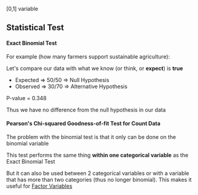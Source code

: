 ---
---

\[0,1] variable

## Statistical Test

#### Exact Binomial Test

For example (how many farmers support sustainable agriculture):

Let's compare our data with what we know (or think, or **expect**) is **true**

* Expected => 50/50 => Null Hypothesis
* Observed => 30/70 => Alternative Hypothesis

P-value = 0.348

Thus we have no difference from the null hypothesis in our data

#### Pearson's Chi-squared Goodness-of-fit Test for Count Data

The problem with the binomial test is that it only can be done on the binomial variable

This test performs the same thing **within one categorical variable** as the Exact Binomial Test

But it can also be used between 2 categorical variables or with a variable that has more than two categories (thus no longer binomial). This makes it useful for [Factor Variables](Factor%20Variables.md)
